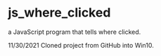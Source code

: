 # js_where_clicked
a JavaScript program that tells where clicked.

11/30/2021 Cloned project from GitHub into Win10.
